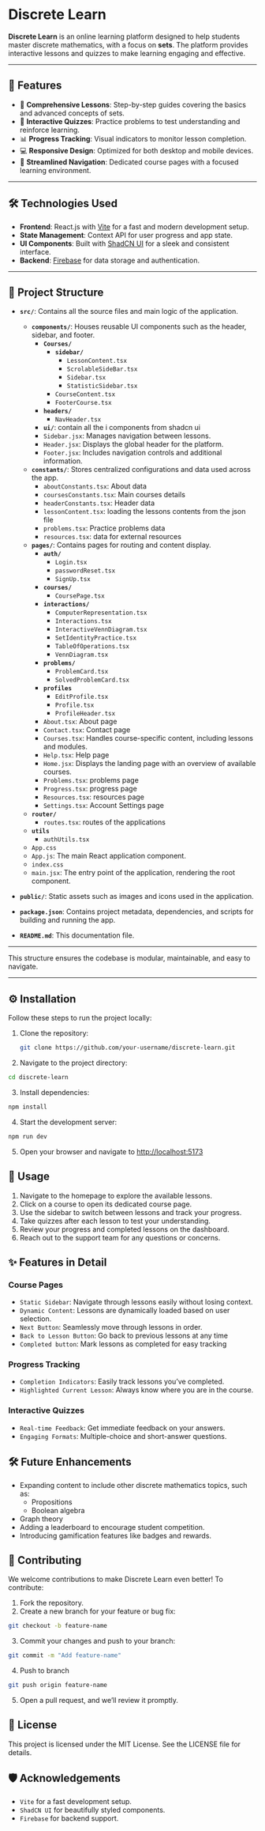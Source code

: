 # Discrete Learn

**Discrete Learn** is an online learning platform designed to help students master discrete mathematics, with a focus on **sets**. The platform provides interactive lessons and quizzes to make learning engaging and effective.

---

## 🚀 Features

- 📘 **Comprehensive Lessons**: Step-by-step guides covering the basics and advanced concepts of sets.
- 📝 **Interactive Quizzes**: Practice problems to test understanding and reinforce learning.
- 📊 **Progress Tracking**: Visual indicators to monitor lesson completion.
- 💻 **Responsive Design**: Optimized for both desktop and mobile devices.
- 🔄 **Streamlined Navigation**: Dedicated course pages with a focused learning environment.

---

## 🛠️ Technologies Used

- **Frontend**: React.js with [Vite](https://vitejs.dev/) for a fast and modern development setup.
- **State Management**: Context API for user progress and app state.
- **UI Components**: Built with [ShadCN UI](https://shadcn.dev/) for a sleek and consistent interface.
- **Backend**: [Firebase](https://firebase.google.com/) for data storage and authentication.

---

## 📂 Project Structure

- **`src/`**: Contains all the source files and main logic of the application.
  - **`components/`**: Houses reusable UI components such as the header, sidebar, and footer.
    - **`Courses/`**
      * **`sidebar/`**
        - `LessonContent.tsx`
        - `ScrolableSideBar.tsx`
        - `Sidebar.tsx`
        - `StatisticSidebar.tsx`
      * `CourseContent.tsx`
      * `FooterCourse.tsx`
    - **`headers/`**
      * `NavHeader.tsx`
    - **`ui/`**: contain all the i components from shadcn ui
    - `Sidebar.jsx`: Manages navigation between lessons.
    - `Header.jsx`: Displays the global header for the platform.
    - `Footer.jsx`: Includes navigation controls and additional information.
  - **`constants/`**: Stores centralized configurations and data used across the app.
    - `aboutConstants.tsx`: About data
    - `coursesConstants.tsx`: Main courses details
    - `headerConstants.tsx`: Header data
    - `lessonContent.tsx`: loading the lessons contents from the json file
    - `problems.tsx`: Practice problems data
    - `resources.tsx`: data for external resources
  - **`pages/`**: Contains pages for routing and content display.
    - **`auth/`**
      * `Login.tsx`
      * `passwordReset.tsx`
      * `SignUp.tsx`
    - **`courses/`**
      * `CoursePage.tsx`
    - **`interactions/`**
      * `ComputerRepresentation.tsx`
      * `Interactions.tsx`
      * `InteractiveVennDiagram.tsx`
      * `SetIdentityPractice.tsx`
      * `TableOfOperations.tsx`
      * `VennDiagram.tsx`
    - **`problems/`**
      * `ProblemCard.tsx`
      * `SolvedProblemCard.tsx`
    - **`profiles`**
      * `EditProfile.tsx`
      * `Profile.tsx`
      * `ProfileHeader.tsx`
    - `About.tsx`: About page
    - `Contact.tsx`: Contact page
    - `Courses.tsx`: Handles course-specific content, including lessons and modules.
    - `Help.tsx`: Help page
    - `Home.jsx`: Displays the landing page with an overview of available courses.
    - `Problems.tsx`: problems page
    - `Progress.tsx`: progress page
    - `Resources.tsx`: resources page
    - `Settings.tsx`: Account Settings page
  - **`router/`**
    - `routes.tsx`: routes of the applications
  - **`utils`**
    - `authUtils.tsx`
  - `App.css`
  - `App.js`: The main React application component.
  - `index.css`
  - `main.jsx`: The entry point of the application, rendering the root component.

- **`public/`**: Static assets such as images and icons used in the application.

- **`package.json`**: Contains project metadata, dependencies, and scripts for building and running the app.

- **`README.md`**: This documentation file.

---

This structure ensures the codebase is modular, maintainable, and easy to navigate.


---

## ⚙️ Installation

Follow these steps to run the project locally:

1. Clone the repository:
   ```bash
   git clone https://github.com/your-username/discrete-learn.git
   ```

2. Navigate to the project directory:
```bash
cd discrete-learn
```

3. Install dependencies:
```bash
npm install
```

4. Start the development server:
```bash
npm run dev
```

5. Open your browser and navigate to [http://localhost:5173](http://localhost:517)

## 📖 Usage
1. Navigate to the homepage to explore the available lessons.
2. Click on a course to open its dedicated course page.
3. Use the sidebar to switch between lessons and track your progress.
4. Take quizzes after each lesson to test your understanding.
5. Review your progress and completed lessons on the dashboard.
6. Reach out to the support team for any questions or concerns.

## ✨ Features in Detail
### Course Pages
* `Static Sidebar`: Navigate through lessons easily without losing context.
* `Dynamic Content`: Lessons are dynamically loaded based on user selection.
* `Next Button`: Seamlessly move through lessons in order.
* `Back to Lesson Button`: Go back to previous lessons at any time
* `Completed button`: Mark lessons as completed for easy tracking

### Progress Tracking
* `Completion Indicators`: Easily track lessons you’ve completed.
* `Highlighted Current Lesson`: Always know where you are in the course.

### Interactive Quizzes
* `Real-time Feedback`: Get immediate feedback on your answers.
* `Engaging Formats`: Multiple-choice and short-answer questions.

## 🛠️ Future Enhancements
* Expanding content to include other discrete mathematics topics, such as:
  * Propositions
  * Boolean algebra
* Graph theory
* Adding a leaderboard to encourage student competition.
* Introducing gamification features like badges and rewards.


## 🤝 Contributing
We welcome contributions to make Discrete Learn even better! To contribute:

1. Fork the repository.
2. Create a new branch for your feature or bug fix:
```bash
git checkout -b feature-name
```
3. Commit your changes and push to your branch:
```bash
git commit -m "Add feature-name"
```
4. Push to branch
```bash
git push origin feature-name
```
5. Open a pull request, and we’ll review it promptly.

## 📄 License
This project is licensed under the MIT License. See the LICENSE file for details.

## 🛡️ Acknowledgements
* `Vite` for a fast development setup.
* `ShadCN UI` for beautifully styled components.
* `Firebase` for backend support.
